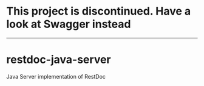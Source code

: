 # This project is discontinued. Have a look at Swagger instead

---

restdoc-java-server
===================

Java Server implementation of RestDoc